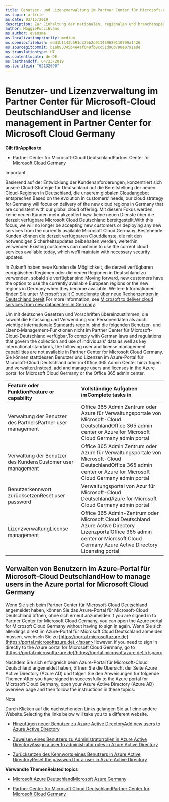 ```yaml
---
title: Benutzer- und Lizenzverwaltung im Partner Center für Microsoft-Cloud Deutschland | Partner Center für Microsoft-Cloud Deutschland
ms.topic: article
ms.date: 03/15/2019
description: Zur Einhaltung der nationalen, regionalen und branchenspezifischen Anforderungen, die für die Erfassung und Verwendung von Personendaten gelten, sind Benutzerverwaltungsfunktionen nicht im Partner Center für Microsoft-Cloud Deutschland verfügbar. Stattdessen können Sie Benutzer im Azure-Portal für Microsoft-Cloud Deutschland hinzufügen und verwalten.
author: MaggiePucciEvans
ms.author: evansma
ms.localizationpriority: medium
ms.openlocfilehash: edd1bf143b591d375b2d911459629110799a1426
ms.sourcegitcommit: b1ab80345b4e4af649fb8cc51d96d798e0791ade
ms.translationtype: HT
ms.contentlocale: de-DE
ms.lasthandoff: 04/23/2019
ms.locfileid: "62132690"
---
```

# <a name="user-and-license-management-in-partner-center-for-microsoft-cloud-germany"></a><span data-ttu-id="65dc6-104">Benutzer- und Lizenzverwaltung im Partner Center für Microsoft-Cloud Deutschland</span><span class="sxs-lookup"><span data-stu-id="65dc6-104">User and license management in Partner Center for Microsoft Cloud Germany</span></span>

<span data-ttu-id="65dc6-105">**Gilt für**</span><span class="sxs-lookup"><span data-stu-id="65dc6-105">**Applies to**</span></span>

-  <span data-ttu-id="65dc6-106">Partner Center für Microsoft-Cloud Deutschland</span><span class="sxs-lookup"><span data-stu-id="65dc6-106">Partner Center for Microsoft Cloud Germany</span></span>

> [!IMPORTANT]
> <span data-ttu-id="65dc6-107">Basierend auf der Entwicklung der Kundenanforderungen, konzentriert sich unsere Cloud-Strategie für Deutschland auf die Bereitstellung der neuen Cloud-Regionen in Deutschland, die unserem globalen Cloudangebot entsprechen.</span><span class="sxs-lookup"><span data-stu-id="65dc6-107">Based on the evolution in customers’ needs, our cloud strategy for Germany will focus on delivery of the new cloud regions in Germany that are consistent with our global cloud offering.</span></span> <span data-ttu-id="65dc6-108">Mit diesem Fokus werden keine neuen Kunden mehr akzeptiert bzw. keine neuen Dienste über die derzeit verfügbare Microsoft Cloud Deutschland bereitgestellt.</span><span class="sxs-lookup"><span data-stu-id="65dc6-108">With this focus, we will no longer be accepting new customers or deploying any new services from the currently available Microsoft Cloud Germany.</span></span> <span data-ttu-id="65dc6-109">Bestehende Kunden können die derzeit verfügbaren Clouddienste, die mit den notwendigen Sicherheitsupdates beibehalten werden, weiterhin verwenden.</span><span class="sxs-lookup"><span data-stu-id="65dc6-109">Existing customers can continue to use the current cloud services available today, which we’ll maintain with necessary security updates.</span></span>
>  
> <span data-ttu-id="65dc6-110">In Zukunft haben neue Kunden die Möglichkeit, die derzeit verfügbaren europäischen Regionen oder die neuen Regionen in Deutschland zu verwenden, sobald sie verfügbar sind.</span><span class="sxs-lookup"><span data-stu-id="65dc6-110">Moving forward, new customers have the option to use the currently available European regions or the new regions in Germany when they become available.</span></span> <span data-ttu-id="65dc6-111">Weitere Informationen finden Sie unter [Microsoft stellt Clouddienste über neue Rechenzentren in Deutschland bereit](https://news.microsoft.com/europe/2018/08/31/microsoft-to-deliver-cloud-services-from-new-datacentres-in-germany-in-2019-to-meet-evolving-customer-needs/).</span><span class="sxs-lookup"><span data-stu-id="65dc6-111">For more information, see [Microsoft to deliver cloud services from new datacenters in Germany](https://news.microsoft.com/europe/2018/08/31/microsoft-to-deliver-cloud-services-from-new-datacentres-in-germany-in-2019-to-meet-evolving-customer-needs/).</span></span>

<span data-ttu-id="65dc6-112">Um mit deutschen Gesetzen und Vorschriften übereinzustimmen, die sowohl die Erfassung und Verwendung von Personendaten als auch wichtige internationale Standards regeln, sind die folgenden Benutzer- und Lizenz-Management-Funktionen nicht im Partner Center für Microsoft-Cloud-Deutschland verfügbar.</span><span class="sxs-lookup"><span data-stu-id="65dc6-112">To comply with German laws and regulations that govern the collection and use of individuals' data as well as key international standards, the following user and license management capabilities are not available in Partner Center for Microsoft Cloud Germany.</span></span> <span data-ttu-id="65dc6-113">Sie können stattdessen Benutzer und Lizenzen im Azure-Portal für Microsoft-Cloud Deutschland oder im Office 365 Admin Center hinzufügen und verwalten.</span><span class="sxs-lookup"><span data-stu-id="65dc6-113">Instead, add and manage users and licenses in the Azure portal for Microsoft Cloud Germany or the Office 365 admin center.</span></span>

<span data-ttu-id="65dc6-114">Feature oder Funktion</span><span class="sxs-lookup"><span data-stu-id="65dc6-114">Feature or capability</span></span> | <span data-ttu-id="65dc6-115">Vollständige Aufgaben im</span><span class="sxs-lookup"><span data-stu-id="65dc6-115">Complete tasks in</span></span>
:--- | :---
<span data-ttu-id="65dc6-116">Verwaltung der Benutzer des Partners</span><span class="sxs-lookup"><span data-stu-id="65dc6-116">Partner user management</span></span> | <span data-ttu-id="65dc6-117">Office 365 Admin Zentrum oder Azure für Verwaltungsportale von Microsoft-Cloud Deutschland</span><span class="sxs-lookup"><span data-stu-id="65dc6-117">Office 365 admin center or Azure for Microsoft Cloud Germany admin portal</span></span>
<span data-ttu-id="65dc6-118">Verwaltung der Benutzer des Kundens</span><span class="sxs-lookup"><span data-stu-id="65dc6-118">Customer user management</span></span> | <span data-ttu-id="65dc6-119">Office 365 Admin Zentrum oder Azure für Verwaltungsportale von Microsoft-Cloud Deutschland</span><span class="sxs-lookup"><span data-stu-id="65dc6-119">Office 365 admin center or Azure for Microsoft Cloud Germany admin portal</span></span>
<span data-ttu-id="65dc6-120">Benutzerkennwort zurücksetzen</span><span class="sxs-lookup"><span data-stu-id="65dc6-120">Reset user password</span></span> | <span data-ttu-id="65dc6-121">Verwaltungsportal von Azur für Microsoft-Cloud Deutschland</span><span class="sxs-lookup"><span data-stu-id="65dc6-121">Azure for Microsoft Cloud Germany admin portal</span></span>
<span data-ttu-id="65dc6-122">Lizenzverwaltung</span><span class="sxs-lookup"><span data-stu-id="65dc6-122">License management</span></span> | <span data-ttu-id="65dc6-123">Office 365 Admin-Zentrum oder Microsoft Cloud Deutschland Azure Active Directory Lizenzportal</span><span class="sxs-lookup"><span data-stu-id="65dc6-123">Office 365 admin center or Microsoft Cloud Germany Azure Active Directory Licensing portal</span></span>

## <a name="how-to-manage-users-in-the-azure-portal-for-microsoft-cloud-germany"></a><span data-ttu-id="65dc6-124">Verwalten von Benutzern im Azure-Portal für Microsoft-Cloud Deutschland</span><span class="sxs-lookup"><span data-stu-id="65dc6-124">How to manage users in the Azure portal for Microsoft Cloud Germany</span></span> 

<span data-ttu-id="65dc6-125">Wenn Sie sich beim Partner Center für Microsoft-Cloud Deutschland angemeldet haben, können Sie das Azure-Portal für Microsoft-Cloud Deutschland öffnen, ohne sich erneut anzumelden.</span><span class="sxs-lookup"><span data-stu-id="65dc6-125">If you are signed in to Partner Center for Microsoft Cloud Germany, you can open the Azure portal for Microsoft Cloud Germany without having to sign in again.</span></span> <span data-ttu-id="65dc6-126">Wenn Sie sich allerdings direkt im Azure-Portal für Microsoft Cloud Deutschland anmelden müssen, wechseln Sie zu [https://portal.microsoftazure.de](https://portal.microsoftazure.de).</span><span class="sxs-lookup"><span data-stu-id="65dc6-126">However, if you need to sign in directly to the Azure portal for Microsoft Cloud Germany, go to [https://portal.microsoftazure.de](https://portal.microsoftazure.de).</span></span> 

<span data-ttu-id="65dc6-127">Nachdem Sie sich erfolgreich beim Azure-Portal für Microsoft-Cloud Deutschland angemeldet haben, öffnen Sie die Übersicht der Seite Azure Active Directory (Azure AD) und folgen Sie den Anweisungen für folgende Themen:</span><span class="sxs-lookup"><span data-stu-id="65dc6-127">After you have signed in successfully to the Azure portal for Microsoft Cloud Germany, open your Azure Active Directory (Azure AD) overview page and then follow the instructions in these topics:</span></span>

> [!NOTE]  
> <span data-ttu-id="65dc6-128">Durch Klicken auf die nachstehenden Links gelangen Sie auf eine andere Website.</span><span class="sxs-lookup"><span data-stu-id="65dc6-128">Selecting the links below will take you to a different website.</span></span> 

-  [<span data-ttu-id="65dc6-129">Hinzufügen neuer Benutzer zu Azure Active Directory</span><span class="sxs-lookup"><span data-stu-id="65dc6-129">Add new users to Azure Active Directory</span></span>](https://docs.microsoft.com/azure/active-directory/active-directory-users-create-azure-portal)

-  [<span data-ttu-id="65dc6-130">Zuweisen eines Benutzers zu Administratorrollen in Azure Active Directory</span><span class="sxs-lookup"><span data-stu-id="65dc6-130">Assign a user to administrator roles in Azure Active Directory</span></span>](https://docs.microsoft.com/azure/active-directory/active-directory-users-assign-role-azure-portal)

-  [<span data-ttu-id="65dc6-131">Zurücksetzen des Kennworts eines Benutzers in Azure Active Directory</span><span class="sxs-lookup"><span data-stu-id="65dc6-131">Reset the password for a user in Azure Active Directory</span></span>](https://docs.microsoft.com/azure/active-directory/active-directory-users-reset-password-azure-portal)

<span data-ttu-id="65dc6-132">**Verwandte Themen**</span><span class="sxs-lookup"><span data-stu-id="65dc6-132">**Related topics**</span></span>

-  [<span data-ttu-id="65dc6-133">Microsoft Azure Deutschland</span><span class="sxs-lookup"><span data-stu-id="65dc6-133">Microsoft Azure Germany</span></span>](https://azure.microsoft.com/en-us/global-infrastructure/germany/)

-  [<span data-ttu-id="65dc6-134">Partner Center für Microsoft Cloud Deutschland</span><span class="sxs-lookup"><span data-stu-id="65dc6-134">Partner Center for Microsoft Cloud Germany</span></span>](partner-center-for-microsoft-cloud-germany.md)


